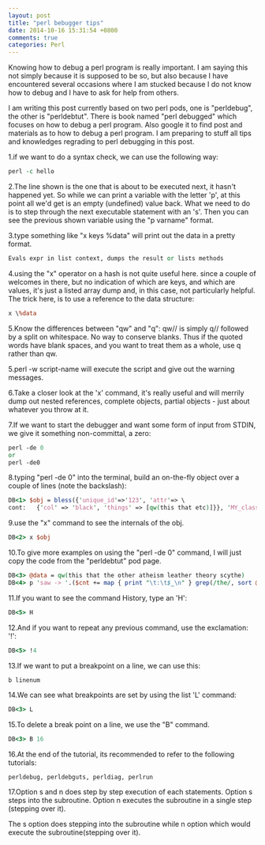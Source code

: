 ```yaml
---
layout: post
title: "perl bebugger tips"
date: 2014-10-16 15:31:54 +0800
comments: true
categories: Perl
---
```

Knowing how to debug a perl program is really important. I am saying this not simply because it is supposed to be so, but also because I have encountered several occasions where I am stucked because I do not know how to debug and I have to ask for help from others. 

I am writing this post currently based on two perl pods, one is "perldebug", the other is "perldebtut". There is book named "perl debugged" which focuses on how to debug a perl program. Also google it to find post and materials as to how to debug a perl program. I am preparing to stuff all tips and knowledges regrading to perl debugging in this post.  

1.if we want to do a syntax check, we can use the following way:  

```pl
perl -c hello
```

2.The line shown is the one that is about to be executed next, it hasn't happened yet. So while we can print a variable with the letter 'p', at this point all we'd get is an empty (undefined) value back. What we need to do is to step through the next executable statement with an 's'. Then you can see the previous shown variable using the "p varname" format.  

3.type something like "x keys %data" will print out the data in a pretty format. 

```pl
Evals expr in list context, dumps the result or lists methods
```  

4.using the "x" operator on a hash is not quite useful here. since a couple of welcomes in there, but no indication of which are keys, and which are values, it's just a listed array dump and, in this case, not particularly helpful. The trick here, is to use a reference to the data structure:  

```pl
x \%data
```  

5.Know the differences between "qw" and "q": qw// is simply q// followed by a split on whitespace. No way to conserve blanks. Thus if the quoted words have blank spaces, and you want to treat them as a whole, use q rather than qw.  

5.perl -w script-name will execute the script and give out the warning messages.  

6.Take a closer look at the 'x' command, it's really useful and will merrily dump out nested references, complete objects, partial objects - just about whatever you throw at it.   

7.If we want to start the debugger and want some form of input from STDIN, we give it something non-committal, a zero: 

```pl
perl -de 0	
or 
perl -de0
```

8.typing "perl -de 0" into the terminal, build an on-the-fly object over a couple of lines (note the backslash):  

```pl
DB<1> $obj = bless({'unique_id'=>'123', 'attr'=> \
cont: 	{'col' => 'black', 'things' => [qw(this that etc)]}}, 'MY_class')
```

9.use the "x" command to see the internals of the obj. 

```pl
DB<2> x $obj
```

10.To give more examples on using the "perl -de 0" command, I will just copy the code from the "perldebtut" pod page.  

```pl
DB<3> @data = qw(this that the other atheism leather theory scythe)
DB<4> p 'saw -> '.($cnt += map { print "\t:\t$_\n" } grep(/the/, sort @data))
```

11.If you want to see the command History, type an 'H':

```pl
DB<5> H
```  

12.And if you want to repeat any previous command, use the exclamation: '!':  

```pl
DB<5> !4
```

13.If we want to put a breakpoint on a line, we can use this:  

```pl
b linenum
```   

14.We can see what breakpoints are set by using the list 'L' command:  

```pl
DB<3> L
```  

15.To delete a break point on a line, we use the "B" command. 

```pl
DB<3> B 16
```

16.At the end of the tutorial, its recommended to refer to the following tutorials:  

```
perldebug, perldebguts, perldiag, perlrun
```  

17.Option s and n does step by step execution of each statements. Option s steps into the subroutine. Option n executes the subroutine in a single step (stepping over it).

The s option does stepping into the subroutine while n option which would execute the subroutine(stepping over it).











	

